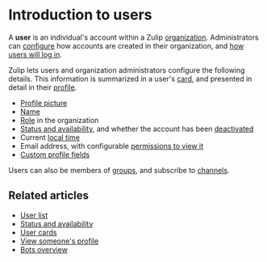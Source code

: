 # Introduction to users

A **user** is an individual's account within a Zulip
[organization](/help/join-a-zulip-organization). Administrators can
[configure](/help/restrict-account-creation) how accounts are created in their
organization, and [how users will log
in](/help/configure-authentication-methods).

Zulip lets users and organization administrators configure the following
details. This information is summarized in a user's [card](/help/user-cards),
and presented in detail in their [profile](/help/view-someones-profile).

- [Profile picture](/help/change-your-profile-picture)
- [Name](/help/change-your-name)
- [Role](/help/user-roles) in the organization
- [Status and availability](/help/status-and-availability), and whether
  the account has been [deactivated](/help/deactivate-or-reactivate-a-user)
- Current [local time](/help/change-your-timezone)
- Email address, with configurable [permissions to view it](/help/configure-email-visibility)
- [Custom profile fields](/help/custom-profile-fields)

Users can also be members of [groups](/help/user-groups), and subscribe to
[channels](/help/introduction-to-channels).

## Related articles

* [User list](/help/user-list)
* [Status and availability](/help/status-and-availability)
* [User cards](/help/user-cards)
* [View someone's profile](/help/view-someones-profile)
* [Bots overview](/help/bots-overview)
